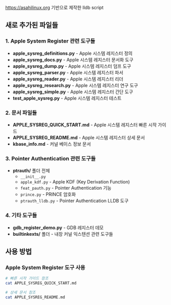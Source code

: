 
https://asahilinux.org
기반으로 제작한 lldb script


## 새로 추가된 파일들

### 1. Apple System Register 관련 도구들
- **apple_sysreg_definitions.py** - Apple 시스템 레지스터 정의
- **apple_sysreg_docs.py** - Apple 시스템 레지스터 문서화 도구
- **apple_sysreg_dump.py** - Apple 시스템 레지스터 덤프 도구
- **apple_sysreg_parser.py** - Apple 시스템 레지스터 파서
- **apple_sysreg_reader.py** - Apple 시스템 레지스터 리더
- **apple_sysreg_research.py** - Apple 시스템 레지스터 연구 도구
- **apple_sysreg_simple.py** - Apple 시스템 레지스터 간단 도구
- **test_apple_sysreg.py** - Apple 시스템 레지스터 테스트

### 2. 문서 파일들
- **APPLE_SYSREG_QUICK_START.md** - Apple 시스템 레지스터 빠른 시작 가이드
- **APPLE_SYSREG_README.md** - Apple 시스템 레지스터 상세 문서
- **kbase_info.md** - 커널 베이스 정보 문서

### 3. Pointer Authentication 관련 도구들
- **ptrauth/** 폴더 전체
  - `__init__.py`
  - `apple_kdf.py` - Apple KDF (Key Derivation Function)
  - `feat_pauth.py` - Pointer Authentication 기능
  - `prince.py` - PRINCE 암호화
  - `ptrauth_lldb.py` - Pointer Authentication LLDB 도구

### 4. 기타 도구들
- **gdb_register_demo.py** - GDB 레지스터 데모
- **builtinkexts/** 폴더 - 내장 커널 익스텐션 관련 도구들


## 사용 방법

### Apple System Register 도구 사용
```bash
# 빠른 시작 가이드 참조
cat APPLE_SYSREG_QUICK_START.md

# 상세 문서 참조  
cat APPLE_SYSREG_README.md
```
